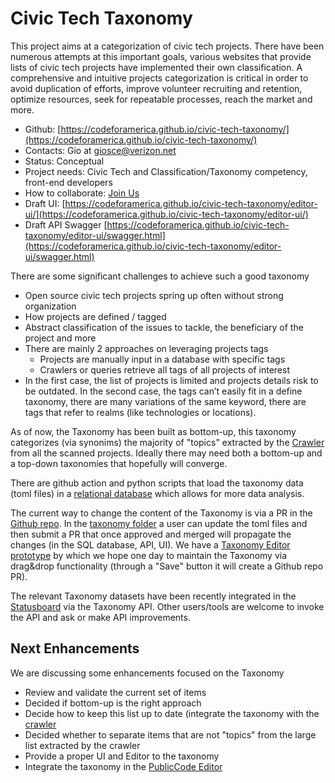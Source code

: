 # Civic Tech Taxonomy

This project aims at a categorization of civic tech projects. There have been numerous attempts at this important goals, various websites that provide lists of civic tech projects have implemented their own classification.
A comprehensive and intuitive projects categorization is critical in order to avoid duplication of efforts, improve volunteer recruiting and retention, optimize resources, seek for repeatable processes, reach the market and more.

- Github: [https://codeforamerica.github.io/civic-tech-taxonomy/](https://codeforamerica.github.io/civic-tech-taxonomy/)
- Contacts: Gio at giosce@verizon.net 
- Status: Conceptual
- Project needs: Civic Tech and Classification/Taxonomy competency, front-end developers
- How to collaborate: [Join Us](../join-us.md#how-to-participate)
- Draft UI: [https://codeforamerica.github.io/civic-tech-taxonomy/editor-ui/](https://codeforamerica.github.io/civic-tech-taxonomy/editor-ui/)
- Draft API Swagger [https://codeforamerica.github.io/civic-tech-taxonomy/editor-ui/swagger.html](https://codeforamerica.github.io/civic-tech-taxonomy/editor-ui/swagger.html)

There are some significant challenges to achieve such a good taxonomy

- Open source civic tech projects spring up often without strong organization
- How projects are defined / tagged
- Abstract classification of the issues to tackle, the beneficiary of the project and more
- There are mainly 2 approaches on leveraging projects tags
  - Projects are manually input in a database with specific tags
  - Crawlers or queries retrieve all tags of all projects of interest
- In the first case, the list of projects is limited and projects details risk to be outdated. In the second case, the tags can’t easily fit in a define taxonomy, there are many variations of the same keyword, there are tags that refer to realms (like technologies or locations).

As of now, the Taxonomy has been built as bottom-up, this taxonomy categorizes (via synonims) the majority of "topics" extracted by the [Crawler](crawler/README.md) from all the scanned projects.
Ideally there may need both a bottom-up and a top-down taxonomies that hopefully will converge.

There are github action and python scripts that load the taxonomy data (toml files) in a [relational database](https://codeforamerica.github.io/nac-sandbox-cluster/civic-tech-taxonomy/mysql/) which allows for more data analysis.

The current way to change the content of the Taxonomy is via a PR in the [Github repo](https://codeforamerica.github.io/civic-tech-taxonomy/). In the [taxonomy folder](https://github.com/codeforamerica/civic-tech-taxonomy/tree/master/taxonomies) a user can update the toml files and then submit a PR that once approved and merged will propagate the changes (in the SQL database, API, UI).
We have a [Taxonomy Editor prototype](https://codeforamerica.github.io/civic-tech-taxonomy/editor-ui/editor.html) by which we hope one day to maintain the Taxonomy via drag&drop functionality (through a "Save" button it will create a Github repo PR).

The relevant Taxonomy datasets have been recently integrated in the [Statusboard](../statusboard) via the Taxonomy API. Other users/tools are welcome to invoke the API and ask or make API improvements.

## Next Enhancements

We are discussing some enhancements focused on the Taxonomy

- Review and validate the current set of items
- Decided if bottom-up is the right approach
- Decide how to keep this list up to date (integrate the taxonomy with the [crawler](crawler/README.md)
- Decided whether to separate items that are not "topics" from the large list extracted by the crawler
- Provide a proper UI and Editor to the taxonomy
- Integrate the taxonomy in the [PublicCode Editor](../publiccode-helper)
